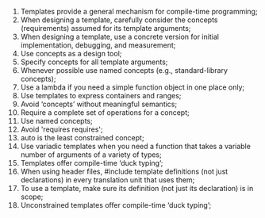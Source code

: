 1. Templates provide a general mechanism for compile-time programming;
2. When designing a template, carefully consider the concepts (requirements) assumed for its template arguments;
3. When designing a template, use a concrete version for initial implementation, debugging, and measurement;
4. Use concepts as a design tool;
5. Specify concepts for all template arguments;
6. Whenever possible use named concepts (e.g., standard-library concepts);
7. Use a lambda if you need a simple function object in one place only;
8. Use templates to express containers and ranges;
9. Avoid ‘concepts’ without meaningful semantics;
10. Require a complete set of operations for a concept;
11. Use named concepts;
12. Avoid 'requires requires';
13. auto is the least constrained concept;
14. Use variadic templates when you need a function that takes a variable number of arguments of a variety of types;
15. Templates offer compile-time ‘duck typing’;
16. When using header files, #include template definitions (not just declarations) in every translation unit that uses them;
17. To use a template, make sure its definition (not just its declaration) is in scope;
18. Unconstrained templates offer compile-time ‘duck typing’;